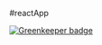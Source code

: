 #reactApp

[![Greenkeeper badge](https://badges.greenkeeper.io/aniltako/reactApp.svg)](https://greenkeeper.io/)
